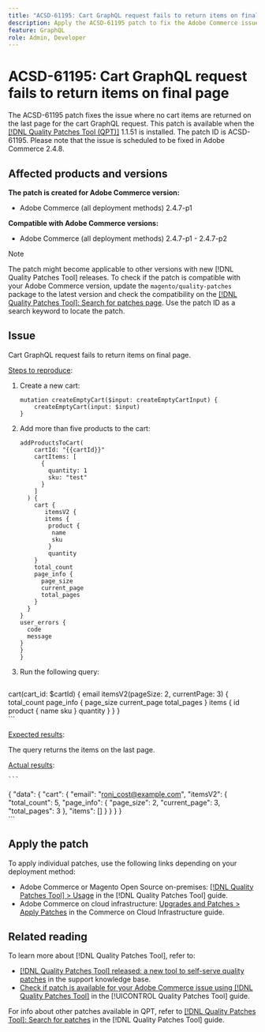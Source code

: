 ```yaml
---
title: "ACSD-61195: Cart GraphQL request fails to return items on final page"
description: Apply the ACSD-61195 patch to fix the Adobe Commerce issue where no cart items are returned on the last page for the cart GraphQL request.
feature: GraphQL
role: Admin, Developer
---
```

# ACSD-61195: Cart GraphQL request fails to return items on final page

The ACSD-61195 patch fixes the issue where no cart items are returned on the last page for the cart GraphQL request. This patch is available when the [[!DNL Quality Patches Tool (QPT)]](https://experienceleague.adobe.com/docs/commerce-operations/tools/quality-patches-tool/usage.html) 1.1.51 is installed. The patch ID is ACSD-61195. Please note that the issue is scheduled to be fixed in Adobe Commerce 2.4.8.

## Affected products and versions

**The patch is created for Adobe Commerce version:**

* Adobe Commerce (all deployment methods) 2.4.7-p1

**Compatible with Adobe Commerce versions:**

* Adobe Commerce (all deployment methods) 2.4.7-p1 - 2.4.7-p2

>[!NOTE]
>
>The patch might become applicable to other versions with new [!DNL Quality Patches Tool] releases. To check if the patch is compatible with your Adobe Commerce version, update the `magento/quality-patches` package to the latest version and check the compatibility on the [[!DNL Quality Patches Tool]: Search for patches page](https://experienceleague.adobe.com/tools/commerce-quality-patches/index.html). Use the patch ID as a search keyword to locate the patch.

## Issue

Cart GraphQL request fails to return items on final page.

<u>Steps to reproduce</u>:

1. Create a new cart:

    ```
    mutation createEmptyCart($input: createEmptyCartInput) {
        createEmptyCart(input: $input)
    } 
    ```

1. Add more than five products to the cart:

    ```
    addProductsToCart(
        cartId: "{{cartId}}"
        cartItems: [
          {
            quantity: 1
            sku: "test"
          }
        ]
      ) {
        cart {
           itemsV2 {
           items {
            product {
             name
             sku
            }
            quantity
        }
        total_count
        page_info {
          page_size
          current_page
          total_pages
        }
      }
    }
    user_errors {
      code
      message
    }
    }
    }
    ```

1. Run the following query:

    ```
cart(cart_id: $cartId) {
    email
    itemsV2(pageSize: 2, currentPage: 3) {
        total_count
        page_info {
           page_size
           current_page
           total_pages
        }
      items {
        id
        product {
          name
          sku
        }
        quantity
        }
    }
}  
    ```

<u>Expected results</u>:

The query returns the items on the last page.

<u>Actual results</u>:

    ```
{
    "data": {
        "cart": {
            "email": "roni_cost@example.com",
            "itemsV2": {
                "total_count": 5,
                "page_info": {
                    "page_size": 2,
                    "current_page": 3,
                    "total_pages": 3
                },
                "items": []
            }
        }
    } 
}  
    ```

## Apply the patch

To apply individual patches, use the following links depending on your deployment method:

* Adobe Commerce or Magento Open Source on-premises: [[!DNL Quality Patches Tool] > Usage](https://experienceleague.adobe.com/docs/commerce-operations/tools/quality-patches-tool/usage.html) in the [!DNL Quality Patches Tool] guide.
* Adobe Commerce on cloud infrastructure: [Upgrades and Patches > Apply Patches](https://experienceleague.adobe.com/docs/commerce-cloud-service/user-guide/develop/upgrade/apply-patches.html) in the Commerce on Cloud Infrastructure guide.

## Related reading

To learn more about [!DNL Quality Patches Tool], refer to:

* [[!DNL Quality Patches Tool] released: a new tool to self-serve quality patches](https://experienceleague.adobe.com/en/docs/commerce-knowledge-base/kb/announcements/commerce-announcements/magento-quality-patches-released-new-tool-to-self-serve-quality-patches) in the support knowledge base.
* [Check if patch is available for your Adobe Commerce issue using [!DNL Quality Patches Tool]](/help/tools/quality-patches-tool/patches-available-in-qpt/check-patch-for-magento-issue-with-magento-quality-patches.md) in the [!UICONTROL Quality Patches Tool] guide.


For info about other patches available in QPT, refer to [[!DNL Quality Patches Tool]: Search for patches](https://experienceleague.adobe.com/tools/commerce-quality-patches/index.html) in the [!DNL Quality Patches Tool] guide.
